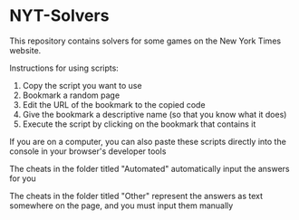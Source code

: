 # NYT-Solvers
This repository contains solvers for some games on the New York Times website. 

Instructions for using scripts:

1. Copy the script you want to use
2. Bookmark a random page
3. Edit the URL of the bookmark to the copied code
4. Give the bookmark a descriptive name (so that you know what it does)
5. Execute the script by clicking on the bookmark that contains it

If you are on a computer, you can also paste these scripts directly into the console in your browser's developer tools

The cheats in the folder titled "Automated" automatically input the answers for you

The cheats in the folder titled "Other" represent the answers as text somewhere on the page, and you must input them manually
